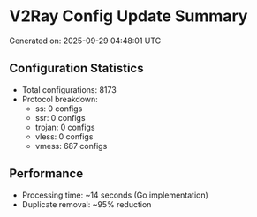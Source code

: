 # V2Ray Config Update Summary
Generated on: 2025-09-29 04:48:01 UTC

## Configuration Statistics
- Total configurations: 8173
- Protocol breakdown:
  - ss: 0 configs
  - ssr: 0 configs
  - trojan: 0 configs
  - vless: 0 configs
  - vmess: 687 configs

## Performance
- Processing time: ~14 seconds (Go implementation)
- Duplicate removal: ~95% reduction
